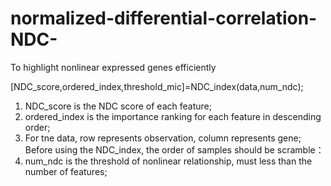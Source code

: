 # normalized-differential-correlation-NDC-
To highlight nonlinear expressed genes efficiently



[NDC_score,ordered_index,threshold_mic]=NDC_index(data,num_ndc);
1) NDC_score is the NDC score of each feature;
2) ordered_index is the importance ranking for each feature in descending order;
3) For tne data, row represents observation, column represents gene;
   Before using the NDC_index, the order of samples should be scramble：
4) num_ndc is the threshold of nonlinear relationship, must less than the number of features;

